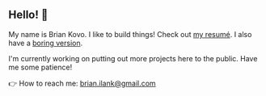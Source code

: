 ## Hello! 👋

My name is Brian Kovo. I like to build things! Check out [my resumé](https://brianko14.github.io/resume-website/resume.pdf). I also have a [boring version](https://brianko14.github.io/resume-website/resume_textual.pdf).

I'm currently working on putting out more projects here to the public. Have me some patience! 

👉 How to reach me: [brian.ilank@gmail.com](mailto:brian.ilank@gmail.com)
